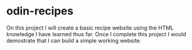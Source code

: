 # odin-recipes
  On this project I will create a basic recipe website using the HTML knowledge I have learned thus far. Once I complete this project I would demostrate that I can build a simple working website.
